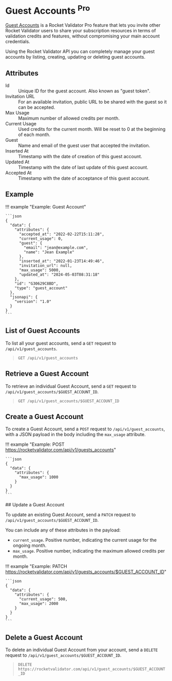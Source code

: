 # Guest Accounts <sup class="badge-pro">Pro</sup>

<a href="/guest-accounts">Guest Accounts</a> is a Rocket Validator Pro feature that lets you invite other Rocket Validator users to share your subscription resources in terms of validation credits and features, without compromising your main account credentials.

Using the Rocket Validator API you can completely manage your guest accounts by listing, creating, updating or deleting guest accounts.

## Attributes

<dl>
  <dt>Id</dt>
  <dd>Unique ID for the guest account. Also known as "guest token".</dd>

  <dt>Invitation URL</dt>
  <dd>For an available invitation, public URL to be shared with the guest so it can be accepted.</dd>

  <dt>Max Usage</dt>
  <dd>Maximum number of allowed credits per month.</dd>
  
  <dt>Current Usage</dt>
  <dd>Used credits for the current month. Will be reset to 0 at the beginning of each month.</dd>
  
  <dt>Guest</dt>
  <dd>Name and email of the guest user that accepted the invitation.</dd>
  
  <dt>Inserted At</dt>
  <dd>Timestamp with the date of creation of this guest account.</dd>
  
  <dt>Updated At</dt>
  <dd>Timestamp with the date of last update of this guest account.</dd>
  
  <dt>Accepted At</dt>
  <dd>Timestamp with the date of acceptance of this guest account.</dd>
</dl>

## Example

!!! example "Example: Guest Account"

    ```json
    {
      "data": {
        "attributes": {
          "accepted_at": "2022-02-22T15:11:28",
          "current_usage": 0,
          "guest": {
            "email": "jean@example.com",
            "name": "Jean Example"
          },
          "inserted_at": "2022-01-23T14:49:46",
          "invitation_url": null,
          "max_usage": 5000,
          "updated_at": "2024-05-03T08:31:18"
        },
        "id": "G30629C8BD",
        "type": "guest_account"
      },
      "jsonapi": {
        "version": "1.0"
      }
    }
    ```

## List of Guest Accounts

To list all your guest accounts, send a `GET` request to `/api/v1/guest_accounts`.

> `GET /api/v1/guest_accounts`

## Retrieve a Guest Account

To retrieve an individual Guest Account, send a `GET` request to `/api/v1/guest_accounts/$GUEST_ACCOUNT_ID`.

> `GET /api/v1/guest_accounts/$GUEST_ACCOUNT_ID`

## Create a Guest Account

To create a Guest Account, send a `POST` request to `/api/v1/guest_accounts`, with a JSON payload in the body including the `max_usage` attribute.

!!! example "Example: POST https://rocketvalidator.com/api/v1/guests_accounts"

    ```json
    {
      "data": {
        "attributes": {
          "max_usage": 1000
        }
      }
    }
    ```

## Update a Guest Account

To update an existing Guest Account, send a `PATCH` request to `/api/v1/guest_accounts/$GUEST_ACCOUNT_ID`.

You can include any of these attributes in the payload:

* `current_usage`. Positive number, indicating the current usage for the ongoing month.
* `max_usage`. Positive number, indicating the maximum allowed credits per month.

!!! example "Example: PATCH https://rocketvalidator.com/api/v1/guests_accounts/$GUEST_ACCOUNT_ID"

    ```json
    {
      "data": {
        "attributes": {
          "current_usage": 500,
          "max_usage": 2000
        }
      }
    }
    ```

## Delete a Guest Account

To delete an individual Guest Account from your account, send a `DELETE` request to `/api/v1/guest_accounts/$GUEST_ACCOUNT_ID`.

> `DELETE https://rocketvalidator.com/api/v1/guest_accounts/$GUEST_ACCOUNT_ID`
